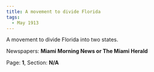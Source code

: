 ```yaml
---  
title: A movement to divide Florida  
tags:  
  - May 1913  
---  
```

  
A movement to divide Florida into two states.  
  
Newspapers: **Miami Morning News or The Miami Herald**  
  
Page: **1**, Section: **N/A** 
